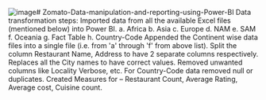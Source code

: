 ![image](https://github.com/user-attachments/assets/b175f25d-3e4a-4cb9-af40-cd9b94d5e619)# Zomato-Data-manipulation-and-reporting-using-Power-BI
Data transformation steps:
Imported data from all the available Excel files (mentioned below) into Power BI. 
a. Africa b. Asia c. Europe d. NAM e. SAM f. Oceania g. Fact Table h. Country-Code
Appended the Continent wise data files into a single file (i.e. from 'a' through 'f' from above list).
Split the column Restaurant Name, Address to have 2 separate columns respectively.
Replaces all the City names to have correct values.
Removed unwanted columns like  Locality Verbose, etc.
For Country-Code data removed null or duplicates.
Created Measures for – Restaurant Count, Average Rating, Average cost, Cuisine count.

